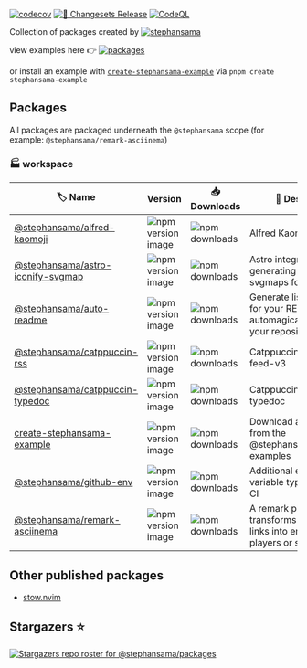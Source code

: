 [![codecov](https://codecov.io/github/stephansama/packages/graph/badge.svg)](https://codecov.io/github/stephansama/packages)
[![🦋 Changesets Release](https://github.com/stephansama/packages/actions/workflows/release.yml/badge.svg)](https://github.com/stephansama/packages/actions/workflows/release.yml)
[![CodeQL](https://github.com/stephansama/packages/actions/workflows/github-code-scanning/codeql/badge.svg)](https://github.com/stephansama/packages/actions/workflows/github-code-scanning/codeql)

Collection of packages created by [![stephansama](https://img.shields.io/github/followers/stephansama.svg?label=stephan%20Randle\&logo=github)](https://github.com/stephansama/)

view examples here 👉 [![packages](https://pkg.pr.new/badge/stephansama/packages?style=flat\&color=000\&logoSize=auto)](https://pkg.pr.new/~/stephansama/packages)

or install an example with [`create-stephansama-example`](https://github.com/stephansama/packages/tree/main/packages/example)
via `pnpm create stephansama-example`

## Packages

All packages are packaged underneath the `@stephansama` scope (for example: `@stephansama/remark-asciinema`)

<!-- WORKSPACE start -->

### 🏭 workspace

| 🏷️ Name                                                                                                                             |  Version                                                                                                                                       | 📥 Downloads                                                                                        | 📝 Description                                                                        |
| ------------------------------------------------------------------------------------------------------------------------------------ | ---------------------------------------------------------------------------------------------------------------------------------------------- | --------------------------------------------------------------------------------------------------- | ------------------------------------------------------------------------------------- |
| [@stephansama/alfred-kaomoji](/Users/stephanrandle/Code/packages/packages/auto-readme/packages/alfred-kaomoji/README.md)             | ![npm version image](https://img.shields.io/npm/v/%40stephansama%2Falfred-kaomoji?logo=npm\&logoColor=red\&color=211F1F\&labelColor=211F1F)       | ![npm downloads](https://img.shields.io/npm/dw/@stephansama/alfred-kaomoji?labelColor=211F1F)       | Alfred Kaomoji Picker                                                                 |
| [@stephansama/astro-iconify-svgmap](/Users/stephanrandle/Code/packages/packages/auto-readme/packages/astro-iconify-svgmap/README.md) | ![npm version image](https://img.shields.io/npm/v/%40stephansama%2Fastro-iconify-svgmap?logo=npm\&logoColor=red\&color=211F1F\&labelColor=211F1F) | ![npm downloads](https://img.shields.io/npm/dw/@stephansama/astro-iconify-svgmap?labelColor=211F1F) | Astro integration for generating iconify svgmaps for ssg sites                        |
| [@stephansama/auto-readme](/Users/stephanrandle/Code/packages/packages/auto-readme/packages/auto-readme/README.md)                   | ![npm version image](https://img.shields.io/npm/v/%40stephansama%2Fauto-readme?logo=npm\&logoColor=red\&color=211F1F\&labelColor=211F1F)          | ![npm downloads](https://img.shields.io/npm/dw/@stephansama/auto-readme?labelColor=211F1F)          | Generate lists and tables for your README automagically based on your repository      |
| [@stephansama/catppuccin-rss](/Users/stephanrandle/Code/packages/packages/auto-readme/packages/catppuccin-rss/README.md)             | ![npm version image](https://img.shields.io/npm/v/%40stephansama%2Fcatppuccin-rss?logo=npm\&logoColor=red\&color=211F1F\&labelColor=211F1F)       | ![npm downloads](https://img.shields.io/npm/dw/@stephansama/catppuccin-rss?labelColor=211F1F)       | Catppuccin x Pretty-feed-v3                                                           |
| [@stephansama/catppuccin-typedoc](/Users/stephanrandle/Code/packages/packages/auto-readme/packages/catppuccin-typedoc/README.md)     | ![npm version image](https://img.shields.io/npm/v/%40stephansama%2Fcatppuccin-typedoc?logo=npm\&logoColor=red\&color=211F1F\&labelColor=211F1F)   | ![npm downloads](https://img.shields.io/npm/dw/@stephansama/catppuccin-typedoc?labelColor=211F1F)   | Catppuccin theme for typedoc                                                          |
| [create-stephansama-example](/Users/stephanrandle/Code/packages/packages/auto-readme/packages/example/README.md)                     | ![npm version image](https://img.shields.io/npm/v/create-stephansama-example?logo=npm\&logoColor=red\&color=211F1F\&labelColor=211F1F)            | ![npm downloads](https://img.shields.io/npm/dw/create-stephansama-example?labelColor=211F1F)        | Download an example from the @stephansama/packages examples                           |
| [@stephansama/github-env](/Users/stephanrandle/Code/packages/packages/auto-readme/packages/github-env/README.md)                     | ![npm version image](https://img.shields.io/npm/v/%40stephansama%2Fgithub-env?logo=npm\&logoColor=red\&color=211F1F\&labelColor=211F1F)           | ![npm downloads](https://img.shields.io/npm/dw/@stephansama/github-env?labelColor=211F1F)           | Additional environment variable types for GitHub CI                                   |
| [@stephansama/remark-asciinema](/Users/stephanrandle/Code/packages/packages/auto-readme/packages/remark-asciinema/README.md)         | ![npm version image](https://img.shields.io/npm/v/%40stephansama%2Fremark-asciinema?logo=npm\&logoColor=red\&color=211F1F\&labelColor=211F1F)     | ![npm downloads](https://img.shields.io/npm/dw/@stephansama/remark-asciinema?labelColor=211F1F)     | A remark plugin that transforms Asciinema links into embedded players or screenshots. |

<!-- WORKSPACE end -->

## Other published packages

* [stow.nvim](https://github.com/stephansama/stow.nvim)

## Stargazers ⭐

[![Stargazers repo roster for @stephansama/packages](https://reporoster.com/stars/stephansama/packages)](https://github.com/stephansama/packages/stargazers)
